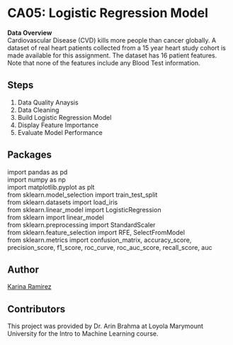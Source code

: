 # CA05: Logistic Regression Model

**Data Overview** <br />
Cardiovascular Disease (CVD) kills more people than cancer globally. A dataset of real heart patients collected from a 15 year heart study cohort is made available for this assignment. The dataset has 16 patient features. Note that none of the features include any Blood Test information. 

## Steps 
1. Data Quality Anaysis 
2. Data Cleaning
3. Build Logistic Regression Model
4. Display Feature Importance
5. Evaluate Model Performance 

## Packages 
import pandas as pd <br />
import numpy as np <br />
import matplotlib.pyplot as plt <br />
from sklearn.model_selection import train_test_split <br />
from sklearn.datasets import load_iris <br />
from sklearn.linear_model import LogisticRegression <br />
from sklearn import linear_model <br />
from sklearn.preprocessing import StandardScaler <br />
from sklearn.feature_selection import RFE, SelectFromModel <br />
from sklearn.metrics import confusion_matrix, accuracy_score, precision_score, f1_score, roc_curve, roc_auc_score, recall_score, auc <br />

## Author
[Karina Ramirez](https://github.com/kramire8 )

## Contributors 
This project was provided by Dr. Arin Brahma at Loyola Marymount University for the Intro to Machine Learning course. <br />
